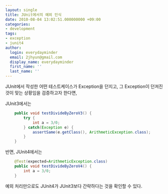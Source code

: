 ```yaml
---
layout: single
title: JUnit에서의 예외 인식
date: 2010-08-04 13:02:51.000000000 +09:00
categories:
- development
tags:
- exception
- junit4
author:
  login: everydayminder
  email: 2jhyun@gmail.com
  display_name: everydayminder
  first_name: ''
  last_name: ''
---
```

JUnit에서 작성한 어떤 테스트케이스가 Exception을 던지고, 
그 Exception이 던져진 것이 맞는 상황임을 검증하고자 한다면,

JUnit3에서는

```java
	public void testDivideByZeroV3() {
		try {
			int a = 3/0;
		} catch(Exception e) {
			assertSame(e.getClass(), ArithmeticException.class);
		}
	}
```
반면, JUnit4에서는
```java
	@Test(expected=ArithmeticException.class)
	public void testDivideByZeroV4() {
		int a = 3/0;
	}
```
예외 처리만으로도 JUnit4가 JUnit3보다 간략하다는 것을 확인할 수 있다.
